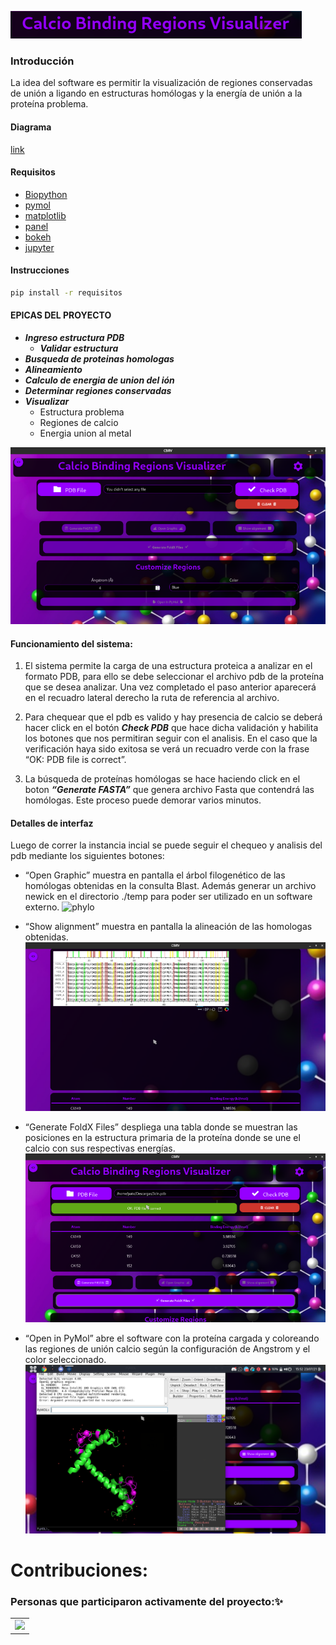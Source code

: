 


![Calcium bilding regions visualizer](https://github.com/BioinformaticaUNQ/calcio_binding_regions_visualazer-grupo1/blob/master/extras/title.png)

### Introducción
La idea del software es permitir la visualización de regiones conservadas de unión a ligando en estructuras homólogas y la energía de unión a la proteína problema.

#### Diagrama
[link](https://drive.google.com/file/d/1h2ju2dqpvOuVUFev65_zBPxWC4CvQwab/view?usp=sharing)


#### Requisitos
- [Biopython](https://biopython.org/)
- [pymol](https://pymol.org/2/)
- [matplotlib](https://matplotlib.org/)
- [panel]()
- [bokeh]()
- [jupyter](https://jupyter.org/)


#### Instrucciones

```bash
pip install -r requisitos
```

#### EPICAS DEL PROYECTO
- ***Ingreso estructura PDB***
  - ***Validar estructura***
- ***Busqueda de proteinas homologas***
- ***Alineamiento***
- ***Calculo de energia de union del ión***
- ***Determinar regiones conservadas***
- ***Visualizar***
  - Estructura problema
  - Regiones de calcio
  - Energia union al metal

![Calcium bilding regions visualizer](https://github.com/BioinformaticaUNQ/calcio_binding_regions_visualazer-grupo1/blob/master/extras/inicio.png)

#### Funcionamiento del sistema:

1. El sistema permite la carga de una estructura proteica a analizar en el formato PDB, para ello se debe seleccionar el archivo pdb de la proteína que se desea analizar. Una vez completado el paso anterior aparecerá en el recuadro lateral derecho la ruta de referencia al archivo.

2. Para chequear que el pdb es valido y hay presencia de calcio se deberá hacer click en el botón ***Check PDB*** que hace dicha validación y habilita los botones que nos permitiran seguir con el analisis.
En el caso que la verificación haya sido exitosa se verá un recuadro verde con la frase “OK: PDB file is correct”.

3. La búsqueda de proteínas homólogas se hace haciendo click en el boton ***“Generate FASTA”*** que genera archivo Fasta que contendrá las homólogas.
Este proceso puede demorar varios minutos.
 
#### Detalles de interfaz

Luego de correr la instancia incial se puede seguir el chequeo y analisis del pdb mediante los siguientes botones:
 
- “Open Graphic” muestra en pantalla el árbol filogenético de las homólogas obtenidas en la consulta Blast. Además generar un archivo newick en el directorio ./temp para poder ser utilizado en un software externo.
 ![phylo](https://github.com/BioinformaticaUNQ/calcio_binding_regions_visualazer-grupo1/blob/master/extras/filogenetico.png)

- “Show alignment” muestra en pantalla la alineación de las homologas obtenidas.
![alignment](https://github.com/BioinformaticaUNQ/calcio_binding_regions_visualazer-grupo1/blob/master/extras/alignment.png)
 
- “Generate FoldX Files” despliega una tabla donde se muestran las posiciones en la estructura primaria de la proteína donde se une el calcio con sus respectivas energías.
![foldx](https://github.com/BioinformaticaUNQ/calcio_binding_regions_visualazer-grupo1/blob/master/extras/fold_generated.png)
 
- “Open in PyMol” abre el software con la proteína cargada y coloreando las regiones de unión calcio según la configuración de Angstrom y el color seleccionado.
![pymol](https://github.com/BioinformaticaUNQ/calcio_binding_regions_visualazer-grupo1/blob/master/extras/pymol.png)




# Contribuciones:

### Personas que participaron activamente del proyecto:✨

<table>
	<tr>
		<td>
<a href="https://github.com/BioinformaticaUNQ/calcio_binding_regions_visualazer-grupo1/graphs/contributors">
  <img src="https://contrib.rocks/image?repo=BioinformaticaUNQ/calcio_binding_regions_visualazer-grupo1" />
</a>
		</td>
	</tr>
</table>


